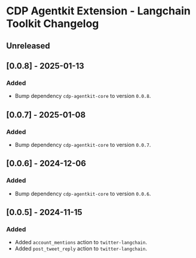 # CDP Agentkit Extension - Langchain Toolkit Changelog

## Unreleased

## [0.0.8] - 2025-01-13

### Added

- Bump dependency `cdp-agentkit-core` to version `0.0.8`.

## [0.0.7] - 2025-01-08

### Added

- Bump dependency `cdp-agentkit-core` to version `0.0.7`.

## [0.0.6] - 2024-12-06

### Added

- Bump dependency `cdp-agentkit-core` to version `0.0.6`.

## [0.0.5] - 2024-11-15

### Added

- Added `account_mentions` action to `twitter-langchain`.
- Added `post_tweet_reply` action to `twitter-langchain`.
